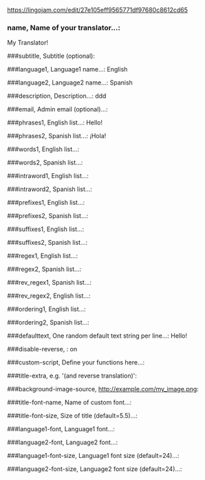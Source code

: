 https://lingojam.com/edit/27e105eff9565771df97680c8612cd65

### name, Name of your translator...:
My Translator!

###subtitle, Subtitle (optional):



###language1, Language1 name...:
English


###language2, Language2 name...:
Spanish


###description, Description...:
ddd


###email, Admin email (optional)...:



###phrases1, English list...:
Hello!


###phrases2, Spanish list...:
¡Hola!


###words1, English list...:



###words2, Spanish list...:



###intraword1, English list...:



###intraword2, Spanish list...:



###prefixes1, English list...:



###prefixes2, Spanish list...:



###suffixes1, English list...:



###suffixes2, Spanish list...:



###regex1, English list...:



###regex2, Spanish list...:



###rev_regex1, Spanish list...:



###rev_regex2, English list...:



###ordering1, English list...:



###ordering2, Spanish list...:



###defaulttext, One random default text string per line...:
Hello!


###disable-reverse, :
on


###custom-script, Define your functions here...:



###title-extra, e.g. '(and reverse translation)':



###background-image-source, http://example.com/my_image.png:



###title-font-name, Name of custom font...:



###title-font-size, Size of title (default=5.5)...:



###language1-font, Language1 font...:



###language2-font, Language2 font...:



###language1-font-size, Language1 font size (default=24)...:



###language2-font-size, Language2 font size (default=24)...:
